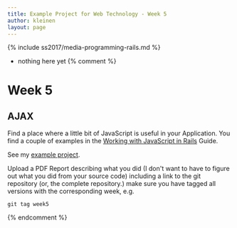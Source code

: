 ```yaml
---
title: Example Project for Web Technology - Week 5
author: kleinen
layout: page
---
```

{% include ss2017/media-programming-rails.md %}

- nothing here yet
{% comment %}
# Week 5

## AJAX

Find a place where a little bit of JavaScript is useful in your Application. You find a couple
of examples in the [Working with JavaScript in Rails](http://guides.rubyonrails.org/working_with_javascript_in_rails.html) Guide.

See my [example project](../example-project/week-5).

Upload a PDF Report describing what you did (I don't want to have to figure out what
you did from your source code) including a link to the git repository (or, the
complete repository.)
make sure you have tagged all versions with the corresponding week, e.g.

    git tag week5
{% endcomment %}
